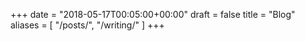 +++
date = "2018-05-17T00:05:00+00:00"
draft = false
title = "Blog"
aliases = [
    "/posts/",
    "/writing/"
]
+++
